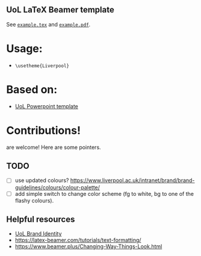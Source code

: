 UoL LaTeX Beamer template
------------------------------------

See [`example.tex`](example.tex) and [`example.pdf`](example.pdf).

# Usage:
* `\usetheme{Liverpool}`

# Based on:

- [UoL Powerpoint template](https://www.liverpool.ac.uk/intranet/brand/powerpoint-template/)


# Contributions!

are welcome! Here are some pointers.

## TODO

- [ ] use updated colours? <https://www.liverpool.ac.uk/intranet/brand/brand-guidelines/colours/colour-palette/>
- [ ] add simple switch to change color scheme (fg to white, bg to one of the flashy colours).

## Helpful resources

- [UoL Brand Identity](https://www.liverpool.ac.uk/intranet/brand-identity/)
- <https://latex-beamer.com/tutorials/text-formatting/>
- <https://www.beamer.plus/Changing-Way-Things-Look.html>
